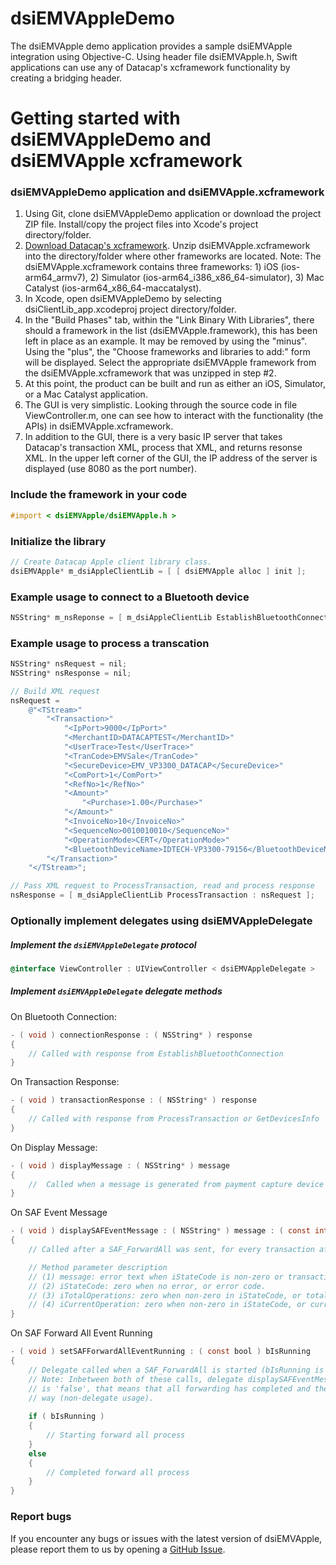 # dsiEMVAppleDemo

The dsiEMVApple demo application provides a sample dsiEMVApple integration using Objective-C. Using header file dsiEMVApple.h, Swift applications can use any of Datacap's xcframework functionality by creating a bridging header.

# Getting started with dsiEMVAppleDemo and dsiEMVApple xcframework

### dsiEMVAppleDemo application and dsiEMVApple.xcframework
1. Using Git, clone dsiEMVAppleDemo application or download the project ZIP file. Install/copy the project files into Xcode's project directory/folder. 
2. [Download Datacap's xcframework](https://datacapsystems.com/software/dsiEMVApple/dsiEMVApple.xcframework.zip). Unzip dsiEMVApple.xcframework into the directory/folder where other frameworks are located. Note: The dsiEMVApple.xcframework contains three frameworks: 1) iOS (ios-arm64_armv7), 2) Simulator (ios-arm64_i386_x86_64-simulator), 3) Mac Catalyst (ios-arm64_x86_64-maccatalyst).
3. In Xcode, open dsiEMVAppleDemo by selecting dsiClientLib_app.xcodeproj project directory/folder.
4. In the "Build Phases" tab, within the "Link Binary With Libraries", there should a framework in the list (dsiEMVApple.framework), this has been left in place as an example. It may be removed by using the "minus". Using the "plus", the "Choose frameworks and libraries to add:" form will be displayed. Select the appropriate dsiEMVApple framework from the dsiEMVApple.xcframework that was unzipped in step #2.
5. At this point, the product can be built and run as either an iOS, Simulator, or a Mac Catalyst application.
6. The GUI is very simplistic. Looking through the source code in file ViewController.m, one can see how to interact with the functionality (the APIs) in dsiEMVApple.xcframework.
7. In addition to the GUI, there is a very basic IP server that takes Datacap's transaction XML, process that XML, and returns resonse XML. In the upper left corner of the GUI, the IP address of the server is displayed (use 8080 as the port number).
		  
### Include the framework in your code
```objective-c
#import < dsiEMVApple/dsiEMVApple.h >
```

### Initialize the library
```objective-c
// Create Datacap Apple client library class.
dsiEMVApple* m_dsiAppleClientLib = [ [ dsiEMVApple alloc ] init ];
```

### Example usage to connect to a Bluetooth device
```objective-c
NSString* m_nsReponse = [ m_dsiAppleClientLib EstablishBluetoothConnection : @"IDTECH-VP3300-79156" ];
```

### Example usage to process a transcation
```objective-c
NSString* nsRequest = nil;
NSString* nsResponse = nil;

// Build XML request
nsRequest = 
	@"<TStream>"
		"<Transaction>"
			"<IpPort>9000</IpPort>"
			"<MerchantID>DATACAPTEST</MerchantID>"
			"<UserTrace>Test</UserTrace>"
			"<TranCode>EMVSale</TranCode>"
			"<SecureDevice>EMV_VP3300_DATACAP</SecureDevice>"
			"<ComPort>1</ComPort>"
			"<RefNo>1</RefNo>"
			"<Amount>"
				"<Purchase>1.00</Purchase>"
			"</Amount>"
			"<InvoiceNo>10</InvoiceNo>"
			"<SequenceNo>0010010010</SequenceNo>"
			"<OperationMode>CERT</OperationMode>"
			"<BluetoothDeviceName>IDTECH-VP3300-79156</BluetoothDeviceName>"
		"</Transaction>"
	"</TStream>";

// Pass XML request to ProcessTransaction, read and process response
nsResponse = [ m_dsiAppleClientLib ProcessTransaction : nsRequest ];
```

### Optionally implement delegates using dsiEMVAppleDelegate

##### Implement the `dsiEMVAppleDelegate` protocol
```objective-c
@interface ViewController : UIViewController < dsiEMVAppleDelegate >
```

##### Implement `dsiEMVAppleDelegate` delegate methods

On Bluetooth Connection:
```objective-c
- ( void ) connectionResponse : ( NSString* ) response
{
	// Called with response from EstablishBluetoothConnection
}
```

On Transaction Response:
```objective-c
- ( void ) transactionResponse : ( NSString* ) response
{
	// Called with response from ProcessTransaction or GetDevicesInfo
}
```

On Display Message:
```objective-c
- ( void ) displayMessage : ( NSString* ) message
{
	//  Called when a message is generated from payment capture device
}
```

On SAF Event Message
```objective-c
- ( void ) displaySAFEventMessage : ( NSString* ) message : ( const int ) iStateCode : ( const int ) iTotalOperations : ( const int ) iCurrentOperation
{
	// Called after a SAF_ForwardAll was sent, for every transaction after that transaction has been forwarded and a response generated. If no error, the message is the response to the transaction.

	// Method parameter description
	// (1) message: error text when iStateCode is non-zero or transaction response XML for current transaction forwarded when iStateCode is zero.
	// (2) iStateCode: zero when no error, or error code.
	// (3) iTotalOperations: zero when non-zero in iStateCode, or total number ot transactions to forward when iStateCode is zero.
	// (4) iCurrentOperation: zero when non-zero in iStateCode, or current transaction number while forwarding when iStateCode is zero.
}
```

On SAF Forward All Event Running
```objective-c
- ( void ) setSAFForwardAllEventRunning : ( const bool ) bIsRunning
{
	// Delegate called when a SAF_ForwardAll is started (bIsRunning is 'true'), and when it has completed (bIsRunning is 'false').
	// Note: Inbetween both of these calls, delegate displaySAFEventMessage will be called for each forwarded transaction. When bIsRunning
	// is 'false', that means that all forwarding has completed and the overall response XML will be generated and returned in the normal
	// way (non-delegate usage).
    
	if ( bIsRunning )
	{
		// Starting forward all process
	}
	else
	{
		// Completed forward all process
	}
}
```

### Report bugs
If you encounter any bugs or issues with the latest version of dsiEMVApple, please report them to us by opening a [GitHub Issue](https://github.com/datacapsystems/dsiEMVAppleDemo/issues).